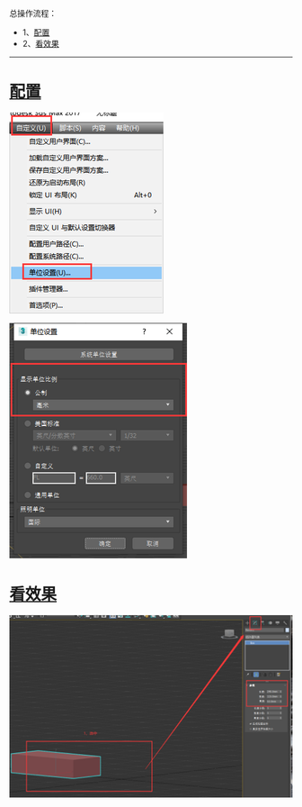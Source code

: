 总操作流程：
- 1、[配置](#3dmax-2017-01)
- 2、[看效果](#3dmax-2017-02)

***

# <a name="3dmax-2017-01" href="#" >配置</a>

![](image/4-1.png)

![](image/4-2.png)

# <a name="3dmax-2017-02" href="#" >看效果</a>

![](image/4-3.png)